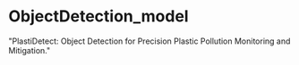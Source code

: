 # ObjectDetection_model
 "PlastiDetect: Object Detection for Precision Plastic Pollution Monitoring and Mitigation."
